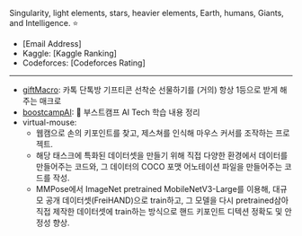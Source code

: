 Singularity, light elements, stars, heavier elements, Earth, humans, Giants, and Intelligence. ⭐
- [Email Address]
- Kaggle: [Kaggle Ranking]
- Codeforces: [Codeforces Rating]
---
- [giftMacro](https://github.com/star-bits/giftMacro): 카톡 단톡방 기프티콘 선착순 선물하기를 (거의) 항상 1등으로 받게 해주는 매크로
- [boostcampAI](https://github.com/star-bits/boostcampAI): 🦆 부스트캠프 AI Tech 학습 내용 정리
- virtual-mouse:
  - 웹캠으로 손의 키포인트를 찾고, 제스쳐를 인식해 마우스 커서를 조작하는 프로젝트.
  - 해당 태스크에 특화된 데이터셋을 만들기 위해 직접 다양한 환경에서 데이터를 만들어주는 코드와, 그 데이터의 COCO 포맷 어노테이션 파일을 만들어주는 코드를 작성.
  - MMPose에서 ImageNet pretrained MobileNetV3-Large를 이용해, 대규모 공개 데이터셋(FreiHAND)으로 train하고, 그 모델을 다시 pretrained삼아 직접 제작한 데이터셋에 train하는 방식으로 핸드 키포인트 디텍션 정확도 및 안정성 향상.
